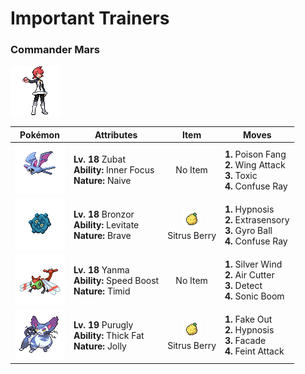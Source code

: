 # Important Trainers

### Commander Mars

![Commander Mars](../../assets/important_trainers/mars.png "Commander Mars")

| Pokémon | Attributes | Item | Moves |
|:-------:|------------|:----:|-------|
| ![Zubat](../../assets/sprites/zubat/front.gif "Zubat") | **Lv. 18** Zubat<br>**Ability:** <span class="tooltip" title="The Pokémon is protected from flinching.">Inner Focus</span><br>**Nature:** <span class="tooltip" title="[+Spd, -Sp. Def]">Naive</span> | No Item | **1.** Poison Fang<br>**2.** Wing Attack<br>**3.** Toxic<br>**4.** Confuse Ray |
| ![Bronzor](../../assets/sprites/bronzor/front.gif "Bronzor") | **Lv. 18** Bronzor<br>**Ability:** <span class="tooltip" title="Gives full immunity to all Ground-type moves.">Levitate</span><br>**Nature:** <span class="tooltip" title="[+Atk, -Spd]">Brave</span> | ![Sitrus Berry](../../assets/items/sitrus_berry.png "Sitrus Berry")<br><span class="tooltip" title="A Poffin ingredient. It may be used or held by a Pokémon to heal the user’s HP a little.">Sitrus Berry</span> | **1.** Hypnosis<br>**2.** Extrasensory<br>**3.** Gyro Ball<br>**4.** Confuse Ray |
| ![Yanma](../../assets/sprites/yanma/front.gif "Yanma") | **Lv. 18** Yanma<br>**Ability:** <span class="tooltip" title="The Pokémon’s Speed stat is gradually boosted.">Speed Boost</span><br>**Nature:** <span class="tooltip" title="[+Spd, -Atk]">Timid</span> | No Item | **1.** Silver Wind<br>**2.** Air Cutter<br>**3.** Detect<br>**4.** Sonic Boom |
| ![Purugly](../../assets/sprites/purugly/front.gif "Purugly") | **Lv. 19** Purugly<br>**Ability:** <span class="tooltip" title="Raises resistance to Fire-​ and Ice-type moves.">Thick Fat</span><br>**Nature:** <span class="tooltip" title="[+Spd, -Sp. Atk]">Jolly</span> | ![Sitrus Berry](../../assets/items/sitrus_berry.png "Sitrus Berry")<br><span class="tooltip" title="A Poffin ingredient. It may be used or held by a Pokémon to heal the user’s HP a little.">Sitrus Berry</span> | **1.** Fake Out<br>**2.** Hypnosis<br>**3.** Facade<br>**4.** Feint Attack |


